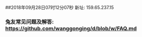 ##2018年09月28日07时12分07秒 新址: 159.65.237.15
### 兔友常见问题及解答: https://github.com/wanggonging/d/blob/w/FAQ.md
